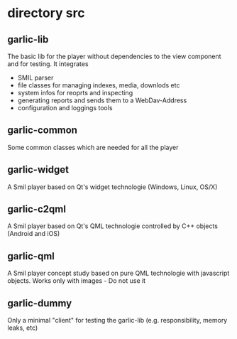 # directory src

## garlic-lib

The basic lib for the player without dependencies to the view component and for testing.
It integrates
- SMIL parser
- file classes for managing indexes, media, downlods etc
- system infos for reoprts and inspecting
- generating reports and sends them to a WebDav-Address 
- configuration and loggings tools

## garlic-common

Some common classes which are needed for all the player

## garlic-widget

A Smil player based on Qt's widget technologie (Windows, Linux, OS/X)

## garlic-c2qml

A Smil player based on Qt's QML technologie controlled by C++ objects (Android and iOS)

## garlic-qml

A Smil player concept study based on pure QML technologie with javascript objects. Works only with images - Do not use it

## garlic-dummy

Only a minimal "client" for testing the garlic-lib (e.g. responsibility, memory leaks, etc)



